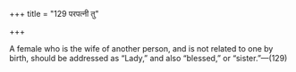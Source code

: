 +++
title = "129 परपत्नी तु"

+++

A female who is the wife of another person, and is not related to one by birth, should be addressed as “Lady,” and also “blessed,” or “sister.”—(129)